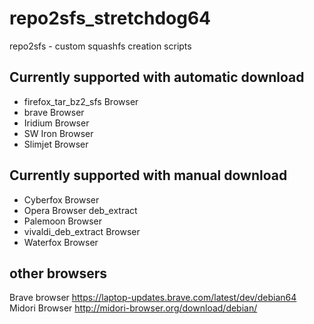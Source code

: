 # repo2sfs_stretchdog64
repo2sfs - custom squashfs creation scripts



## Currently supported with automatic download
 - firefox_tar_bz2_sfs  Browser
 - brave  Browser
 - Iridium Browser
 - SW Iron Browser
 - Slimjet Browser


## Currently supported with manual download
 - Cyberfox Browser
 - Opera Browser deb_extract
 - Palemoon Browser
 - vivaldi_deb_extract Browser
 - Waterfox Browser

## other browsers
Brave browser 
https://laptop-updates.brave.com/latest/dev/debian64
Midori Browser
http://midori-browser.org/download/debian/
